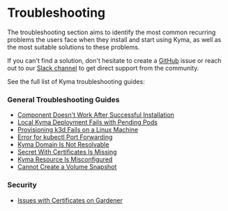 # Troubleshooting

The troubleshooting section aims to identify the most common recurring problems the users face when they install and start using Kyma, as well as the most suitable solutions to these problems.

If you can't find a solution, don't hesitate to create a [GitHub](https://github.com/kyma-project/kyma/issues) issue or reach out to our [Slack channel](http://slack.kyma-project.io/) to get direct support from the community.

See the full list of Kyma troubleshooting guides:

### General Troubleshooting Guides

- [Component Doesn't Work After Successful Installation](./01-component-installation-fails.md)
- [Local Kyma Deployment Fails with Pending Pods](./01-deplyoment-fails-pending-pods.md)
- [Provisioning k3d Fails on a Linux Machine](./01-k3d-fails-on-linux.md)
- [Error for kubectl Port Forwarding](./01-kube-troubleshoot-kubectl-port-forward.md)
- [Kyma Domain Is Not Resolvable](./01-kyma-domain-unresolvable.md)
- [Secret With Certificates Is Missing](./01-missing-certificate-secret.md)
- [Kyma Resource Is Misconfigured](./01-resources-misconfigured.md)
- [Cannot Create a Volume Snapshot](./01-volume-backup.md)

### Security

- [Issues with Certificates on Gardener](./security/sec-01-certificates-gardener.md)